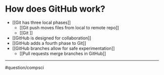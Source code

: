 # How does GitHub work?
- [[Git has three local phases]]
	- [[Git push moves files from local to remote repo]]
	- [[Git ]]
- [[GitHub is designed for collaboration]]
- [[GitHub adds a fourth phase to Git]]
- [[GitHub branches allow for safe experimentation]]
	- [[Pull requests merge branches in GitHub]]

---
#question/compsci 